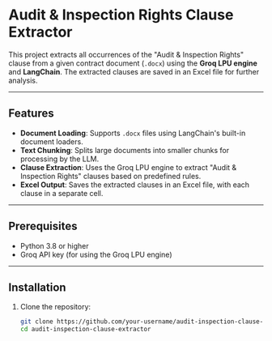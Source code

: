 # Audit & Inspection Rights Clause Extractor

This project extracts all occurrences of the "Audit & Inspection Rights" clause from a given contract document (`.docx`) using the **Groq LPU engine** and **LangChain**. The extracted clauses are saved in an Excel file for further analysis.

---

## Features
- **Document Loading**: Supports `.docx` files using LangChain's built-in document loaders.
- **Text Chunking**: Splits large documents into smaller chunks for processing by the LLM.
- **Clause Extraction**: Uses the Groq LPU engine to extract "Audit & Inspection Rights" clauses based on predefined rules.
- **Excel Output**: Saves the extracted clauses in an Excel file, with each clause in a separate cell.

---

## Prerequisites
- Python 3.8 or higher
- Groq API key (for using the Groq LPU engine)
---

## Installation
1. Clone the repository:
   ```bash
   git clone https://github.com/your-username/audit-inspection-clause-extractor.git
   cd audit-inspection-clause-extractor

```export GROQ_API_KEY="your_groq_api_key"
